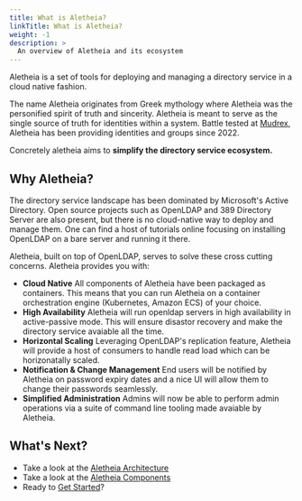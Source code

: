 ```yaml
---
title: What is Aletheia?
linkTitle: What is Aletheia?
weight: -1
description: >
  An overview of Aletheia and its ecosystem
---
```


Aletheia is a set of tools for deploying and managing a directory service in a cloud native fashion. 

The name Aletheia originates from Greek mythology where Aletheia was the personified spirit of truth and sincerity. Aletheia is meant to serve as the single source of truth for identities within a system. Battle tested at [Mudrex](https://mudrex.com/), Aletheia has been providing identities and groups since 2022.

Concretely aletheia aims to **simplify the directory service ecosystem.**

## Why Aletheia?

The directory service landscape has been dominated by Microsoft's Active Directory. Open source projects such as OpenLDAP and 389 Directory Server are also present, but there is no cloud-native way to deploy and manage them. One can find a host of tutorials online focusing on installing OpenLDAP on a bare server and running it there. 

Aletheia, built on top of OpenLDAP, serves to solve these cross cutting concerns. Aletheia provides you with:

* **Cloud Native**
  All components of Aletheia have been packaged as containers. This means that you can run Aletheia on a container orchestration engine (Kubernetes, Amazon ECS) of your choice.
* **High Availability**
  Aletheia will run openldap servers in high availability in active-passive mode. This will ensure disastor recovery and make the directory service avaiable all the time.
* **Horizontal Scaling**
  Leveraging OpenLDAP's replication feature, Aletheia will provide a host of consumers to handle read load which can be horizonatally scaled.
* **Notification & Change Management**
  End users will be notified by Aletheia on password expiry dates and a nice UI will allow them to change their passwords seamlessly.
* **Simplified Administration**
  Admins will now be able to perform admin operations via a suite of command line tooling made avaiable by Aletheia.

## What's Next?

* Take a look at the [Aletheia Architecture](/docs/architecture/)
* Take a look at the [Aletheia Components](/docs/components/)
* Ready to [Get Started](/docs/setup/)?